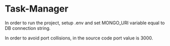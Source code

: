 # Task-Manager

In order to run the project, setup .env and set MONGO_URI variable equal to DB connection string.

In order to avoid port collisions, in the source code port value is 3000.
